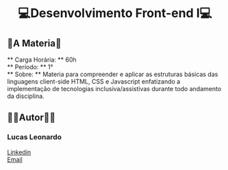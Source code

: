 <h1 align="center">💻Desenvolvimento Front-end I💻</h1>

<h2 id="about">📜A Materia📜</h2>
** Carga Horária: ** 60h <br/>
** Período: ** 1° <br/>
** Sobre: ** Materia para compreender e aplicar as estruturas básicas das linguagens client-side HTML, CSS e
Javascript enfatizando a implementação de tecnologias inclusiva/assistivas durante todo andamento da disciplina.

<br />
<h2 id="owner">🧔🏻Autor🧔🏻</h2>

<h3>Lucas Leonardo</h3>

[Linkedin](https://www.linkedin.com/in/caslujpg/)</br>
[Email](caslujpg@gmail.com)
